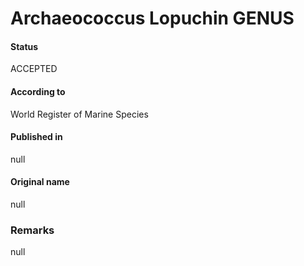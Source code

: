 Archaeococcus Lopuchin GENUS
=======

#### Status
ACCEPTED

#### According to
World Register of Marine Species

#### Published in
null

#### Original name
null

### Remarks
null
